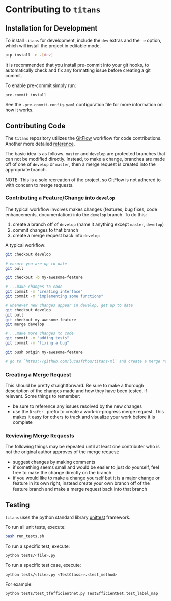 # Contributing to `titans`

## Installation for Development

To install `titans` for development, include the `dev` extras and the `-e` option,
which will install the project in editable mode.

```bash
pip install -e .[dev]
```

It is recommended that you install pre-commit into your git hooks, to automatically
check and fix any formatting issue before creating a git commit.

To enable pre-commit simply run:

```bash
pre-commit install
```

See the `.pre-commit-config.yaml` configuration file for more information on how it works.  

## Contributing Code

The `titans` repository utilizes the [GitFlow](https://datasift.github.io/gitflow/IntroducingGitFlow.html) workflow for code contributions.
Another more detailed [reference](https://nvie.com/posts/a-successful-git-branching-model/).  

The basic idea is as follows. `master` and `develop` are protected branches that can not be modified directly. Instead, to make a change,
branches are made off of one of `develop` or `master`, then a merge request is created into the appropriate branch.

NOTE: This is a solo recreation of the project, so GitFlow is not adhered to with concern to merge requests.  

### Contributing a Feature/Change into `develop`

The typical workflow involves makes changes (features, bug fixes, code enhancements, 
documentation) into the `develop` branch. To do this:

1. create a branch off of `develop` (name it anything except `master`, `develop`)
2. commit changes to that branch
3. create a merge request back into `develop`

A typical workflow:

```bash
git checkout develop

# ensure you are up to date
git pull

git checkout -b my-awesome-feature

# ...make changes to code
git commit -m "creating interface"
git commit -m "implementing some functions"

# whenever new changes appear in develop, get up to date
git checkout develop
git pull
git checkout my-awesome-feature
git merge develop

# ...make more changes to code
git commit -m "adding tests"
git commit -m "fixing a bug"

git push origin my-awesome-feature

# go to `https://github.com/lucasfzhou/titans-ml` and create a merge request
```

### Creating a Merge Request

This should be pretty straightforward. Be sure to make a thorough description of the
changes made and how they have been tested, if relevant. Some things to remember:
- be sure to reference any issues resolved by the new changes
- use the `Draft: ` prefix to create a work-in-progress merge request. This makes it easy
for others to track and visualize your work before it is complete  

### Reviewing Merge Requests

The following things may be repeated until at least one contributer who is not the
original author approves of the merge request: 

- suggest changes by making comments
- if something seems small and would be easier to just do yourself, feel free to make
the change directly on the branch
- if you would like to make a change yourself but it is a major change or feature in
its own right, instead create your own branch off of the feature branch and make a merge request back into that branch   

## Testing

`titans` uses the python standard library [unittest](https://docs.python.org/3/library/unittest.html) framework.  

To run all unit tests, execute:

```bash
bash run_tests.sh
```

To run a specific test, execute:

```bash
python tests/<file>.py
```

To run a specific test case, execute:

```bash
python tests/<file>.py <TestClass>>.<test_method>
```

For example:

```bash
python tests/test_tfefficientnet.py TestEfficientNet.test_label_map
```
  